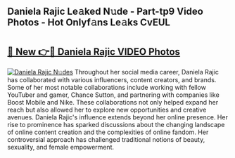 ## Daniela Rajic Le𝚊ked N𝚞de - Part-tp9 Video Photos - Hot Onlyf𝚊ns Le𝚊ks CvEUL

# <h2><a href="http://ab47535.deff.icu/?id=Daniela+Rajic">🔗 New 👉🔴 Daniela Rajic VIDEO Photos</a></h2>

[![Daniela Rajic N𝚞des](https://i.imgur.com/rIISA9y.gif)](http://ab47535.deff.icu/?id=Daniela+Rajic)
Throughout her social media career, Daniela Rajic has collaborated with various influencers, content creators, and brands. Some of her most notable collaborations include working with fellow YouTuber and gamer, Chance Sutton, and partnering with companies like Boost Mobile and Nike. These collaborations not only helped expand her reach but also allowed her to explore new opportunities and creative avenues. Daniela Rajic's influence extends beyond her online presence. Her rise to prominence has sparked discussions about the changing landscape of online content creation and the complexities of online fandom. Her controversial approach has challenged traditional notions of beauty, sexuality, and female empowerment.
